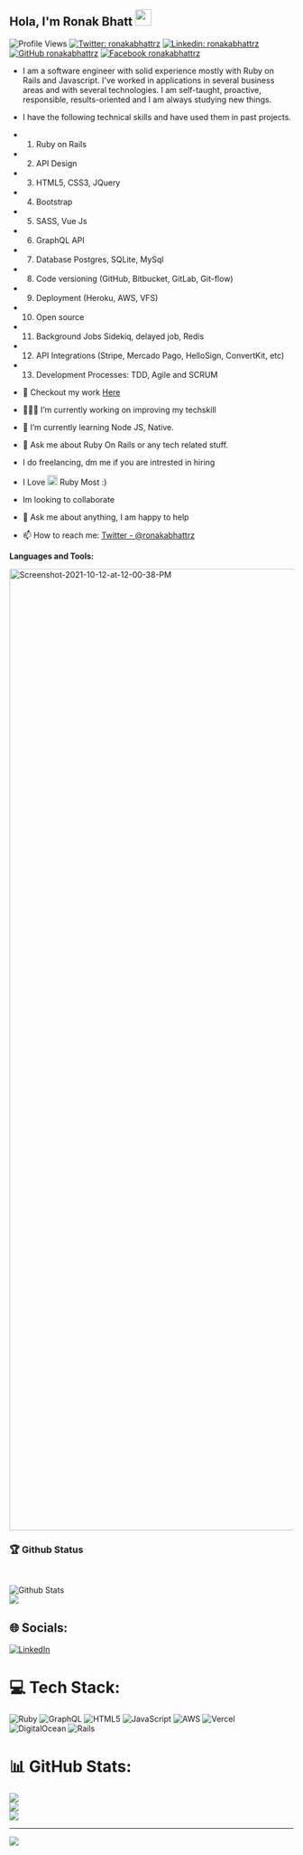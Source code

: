 
## Hola, I'm Ronak Bhatt <img src="https://github.com/rajput2107/rajput2107/blob/master/Assets/Hi.gif" width="29px"> 

![Profile Views](https://hits.seeyoufarm.com/api/count/incr/badge.svg?url=https://github.com/ronakabhattrz/&title=Profile%20Views) [![Twitter: ronakabhattrz](https://img.shields.io/twitter/follow/ronakabhattrz?style=social)](https://twitter.com/ronakabhattrz)   [![Linkedin: ronakabhattrz](https://img.shields.io/badge/-ronakabhattrz-blue?style=flat-square&logo=Linkedin&logoColor=white&link=https://www.linkedin.com/in/ronakabhattrz/)](https://www.linkedin.com/in/ronakabhattrz/)  [![GitHub ronakabhattrz](https://img.shields.io/github/followers/ronakabhattrz?label=follow&style=social)](https://github.com/ronakabhattrz)   [![Facebook ronakabhattrz](https://img.shields.io/badge/-ronakabhattrz-blue?style=flat-square&logo=Facebook&logoColor=white&link=https://facebook.com/ronakabhattrz?/)](https://facebook.com/ronakabhattrz)   


- I am a software engineer with solid experience mostly with Ruby on Rails and Javascript. I've worked in applications in several business areas and with several technologies. I am self-taught, proactive, responsible, results-oriented and I am always studying new things.
-  I have the following technical skills and have used them in past projects. 
- 1. Ruby on Rails 
- 2. API Design 
- 3. HTML5, CSS3, JQuery 
- 4. Bootstrap 
- 5. SASS, Vue Js 
- 6. GraphQL API 
- 7. Database Postgres, SQLite, MySql 
- 8. Code versioning (GitHub, Bitbucket, GitLab, Git-flow) 
- 9. Deployment (Heroku, AWS, VFS) 
- 10. Open source 
- 11. Background Jobs Sidekiq, delayed job, Redis 
- 12. API Integrations (Stripe, Mercado Pago, HelloSign, ConvertKit, etc) 
- 13. Development Processes: TDD, Agile and SCRUM

- 🔭 Checkout my work [Here](https://www.upwork.com/freelancers/~012a850ee7999e38f5)
- 👨🏽‍💻 I’m currently working on improving my techskill
- 🌱 I’m currently learning Node JS, Native.
- 💬 Ask me about Ruby On Rails or any tech related stuff.
- I do freelancing, dm me if you are intrested in hiring
-  I Love <img src="https://image.flaticon.com/icons/png/512/919/919842.png" height="18px"> Ruby Most :)
- Im looking to collaborate
- 💬 Ask me about anything, I am happy to help
- 📫 How to reach me: [Twitter - @ronakabhattrz](https://twitter.com/ronakabhattrz) 

**Languages and Tools:**  

<img width="1702" alt="Screenshot-2021-10-12-at-12-00-38-PM" src="https://user-images.githubusercontent.com/21212187/136903849-7a27fa1e-f417-4c74-96c4-6119abc732dd.png">


<h3>🏆 Github Status</h3></br>

![Github Stats](https://github-readme-stats.vercel.app/api?username=ronakabhattrz&show_icons=true&title_color=fff&icon_color=79ff97&text_color=9f9f9f&bg_color=151515&count_private=true&include_all_commits=true)</br>
<a href="https://github.com/ronakabhattrz">
  <img align="center" src="https://github-readme-stats.vercel.app/api/top-langs/?username=ronakabhattrz&theme=dark&hide_langs_below=1" />
</a>








## 🌐 Socials:
[![LinkedIn](https://img.shields.io/badge/LinkedIn-%230077B5.svg?logo=linkedin&logoColor=white)](https://linkedin.com/in/https://www.linkedin.com/in/ronakabhattrz/) 

# 💻 Tech Stack:
![Ruby](https://img.shields.io/badge/ruby-%23CC342D.svg?style=for-the-badge&logo=ruby&logoColor=white) ![GraphQL](https://img.shields.io/badge/-GraphQL-E10098?style=for-the-badge&logo=graphql&logoColor=white) ![HTML5](https://img.shields.io/badge/html5-%23E34F26.svg?style=for-the-badge&logo=html5&logoColor=white) ![JavaScript](https://img.shields.io/badge/javascript-%23323330.svg?style=for-the-badge&logo=javascript&logoColor=%23F7DF1E) ![AWS](https://img.shields.io/badge/AWS-%23FF9900.svg?style=for-the-badge&logo=amazon-aws&logoColor=white) ![Vercel](https://img.shields.io/badge/vercel-%23000000.svg?style=for-the-badge&logo=vercel&logoColor=white) ![DigitalOcean](https://img.shields.io/badge/DigitalOcean-%230167ff.svg?style=for-the-badge&logo=digitalOcean&logoColor=white) ![Rails](https://img.shields.io/badge/rails-%23CC0000.svg?style=for-the-badge&logo=ruby-on-rails&logoColor=white)
# 📊 GitHub Stats:
![](https://github-readme-stats.vercel.app/api?username=ronakabhattrz&theme=dark&hide_border=false&include_all_commits=true&count_private=true)<br/>
![](https://github-readme-streak-stats.herokuapp.com/?user=ronakabhattrz&theme=dark&hide_border=false)<br/>
![](https://github-readme-stats.vercel.app/api/top-langs/?username=ronakabhattrz&theme=dark&hide_border=false&include_all_commits=true&count_private=true&layout=compact)

---
[![](https://visitcount.itsvg.in/api?id=ronakabhattrz&icon=2&color=0)](https://visitcount.itsvg.in)

<!-- Proudly created with GPRM ( https://gprm.itsvg.in ) -->
